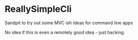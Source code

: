 ReallySimpleCli
===============

Sandpit to try out some MVC ish ideas for command line apps


No idea if this is even a remotely good idea - just hacking.